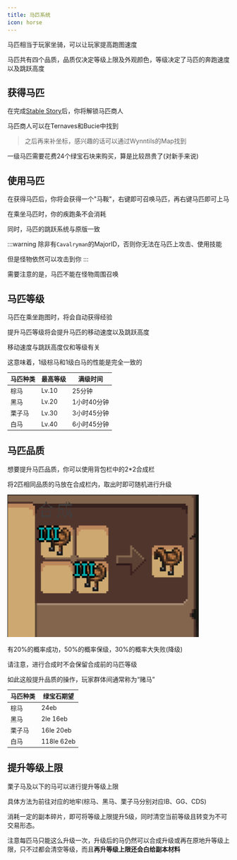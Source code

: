 ```yaml
---
title: 马匹系统
icon: horse
---
```


马匹相当于玩家坐骑，可以让玩家提高跑图速度

马匹共有四个品质，品质仅决定等级上限及外观颜色，等级决定了马匹的奔跑速度以及跳跃高度

## 获得马匹

在完成[Stable Story](/quests/lvl11-20/level%2013%20-%20Stable%20Story.html)后，你将解锁马匹商人

马匹商人可以在Ternaves和Bucie中找到
>之后再来补坐标，感兴趣的话可以通过Wynntils的Map找到

一级马匹需要花费24个绿宝石块来购买，算是比较昂贵了(对新手来说)

## 使用马匹

在获得马匹后，你将会获得一个"马鞍"，右键即可召唤马匹，再右键马匹即可上马

在乘坐马匹时，你的疾跑条不会消耗

同时，马匹的跳跃系统与原版一致

:::warning
除非有`Cavalryman`的MajorID，否则你无法在马匹上攻击、使用技能

但是怪物依然可以攻击到你
:::

需要注意的是，马匹不能在怪物周围召唤

## 马匹等级

马匹在乘坐跑图时，将会自动获得经验

提升马匹等级将会提升马匹的移动速度以及跳跃高度

移动速度与跳跃高度仅和等级有关

这意味着，1级棕马和1级白马的性能是完全一致的

| 马匹种类 | 最高等级 | 满级时间 |
|---|---|---|
| 棕马 | Lv.10 | 25分钟 |
| 黑马 | Lv.20 | 1小时40分钟 |
| 栗子马 | Lv.30 | 3小时45分钟 |
| 白马 | Lv.40 | 6小时45分钟 |

## 马匹品质

想要提升马匹品质，你可以使用背包栏中的2*2合成栏

将2匹相同品质的马放在合成栏内，取出时即可随机进行升级

![](/assets/img/horse.png)

有20%的概率成功，50%的概率保级，30%的概率大失败(降级)

请注意，进行合成时不会保留合成前的马匹等级

如此这般提升品质的操作，玩家群体间通常称为“赌马”

| 马匹种类 | 绿宝石期望 |
|---|---|
| 棕马 | 24eb |
| 黑马 | 2le 16eb |
| 栗子马 | 16le 20eb |
| 白马 | 118le 62eb |


## 提升等级上限

栗子马及以下的马可以进行提升等级上限

具体方法为前往对应的地牢(棕马、黑马、栗子马分别对应IB、GG、CDS)

消耗一定的副本碎片，即可将等级上限提升5级，同时清空当前等级且转变为不可交易形态。

注意每匹马只能这么升级一次，升级后的马仍然可以合成升级或再在原地升等级上限，只不过都会清空等级，而且**再升等级上限还会白给副本材料**